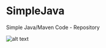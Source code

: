 # SimpleJava
Simple Java/Maven Code - Repository

![alt text](http://www.quickmeme.com/img/b4/b4ae2ad37eb84a857e074ee4eca8c476963e0ab3e601b70e5f40745fdacea212.jpg)
